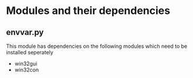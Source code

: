 # Modules and their dependencies

## envvar.py
This module has dependencies on the following modules which need to be installed seperately
 - win32gui
 - win32con
